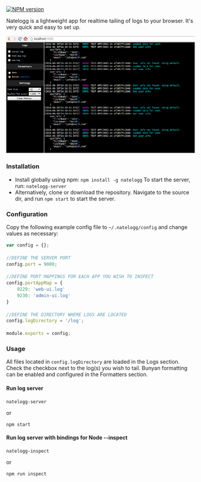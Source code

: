 [![NPM version](https://img.shields.io/npm/v/natelogg.svg)](https://www.npmjs.com/package/natelogg)

Natelogg is a lightweight app for realtime tailing of logs to your browser. It's very quick and easy to set up.

![alt text](screenshots/screenshot.png "Interface")

### Installation

- Install globally using npm: `npm install -g natelogg` To start the server, run: `natelogg-server`
- Alternatively, clone or download the repository. Navigate to the source dir, and run `npm start` to start the server.

### Configuration

Copy the following example config file to `~/.natelogg/config` and change values as necessary:

```javascript
var config = {};

//DEFINE THE SERVER PORT
config.port = 9000;

//DEFINE PORT MAPPINGS FOR EACH APP YOU WISH TO INSPECT
config.portAppMap = {
    9229: 'web-ui.log'
    9230: 'admin-ui.log'
}

//DEFINE THE DIRECTORY WHERE LOGS ARE LOCATED
config.logDirectory = '/log';

module.exports = config;
```

### Usage

All files located in `config.logDirectory` are loaded in the Logs section. Check the checkbox next to the log(s) you wish to tail. Bunyan formatting can be enabled and configured in the Formatters section.

#### Run log server
```
natelogg-server
```

or

```
npm start
```

#### Run log server with bindings for Node --inspect
```
natelogg-inspect
```

or

```
npm run inspect
```
